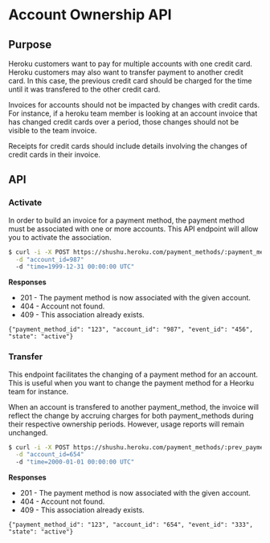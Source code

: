 # Account Ownership API

## Purpose

Heroku customers want to pay for multiple accounts with one credit card. Heroku
customers may also want to transfer payment to another credit card. In this
case, the previous credit card should be charged for the time until it was
transfered to the other credit card.

Invoices for accounts should not be impacted by changes with credit cards. For
instance, if a heroku team member is looking at an account invoice that has
changed credit cards over a period, those changes should not be visible to the
team invoice.

Receipts for credit cards should include details involving the changes of credit
cards in their invoice.

## API

### Activate

In order to build an invoice for a payment method, the payment method must be associated with one or
more accounts. This API endpoint will allow you to activate the association.

```bash
$ curl -i -X POST https://shushu.heroku.com/payment_methods/:payment_method_id/account_ownerships/:event_id \
  -d "account_id=987"
  -d "time=1999-12-31 00:00:00 UTC"
```

**Responses**

* 201 - The payment method is now associated with the given account.
* 404 - Account not found.
* 409 - This association already exists.

```
{"payment_method_id": "123", "account_id": "987", "event_id": "456", "state": "active"}
```

### Transfer

This endpoint facilitates the changing of a payment method for an account. This
is useful when you want to change the payment method for a Heorku team for
instance.

When an account is transfered to another payment_method, the invoice will
reflect the change by accruing charges for both payment_methods during their
respective ownership periods. However, usage reports will remain unchanged.

```bash
$ curl -i -X POST https://shushu.heroku.com/payment_methods/:prev_payment_method_id/account_ownerships/:prev_event_id \
  -d "account_id=654"
  -d "time=2000-01-01 00:00:00 UTC"
```

**Responses**

* 201 - The payment method is now associated with the given account.
* 404 - Account not found.
* 409 - This association already exists.

```
{"payment_method_id": "123", "account_id": "654", "event_id": "333", "state": "active"}
```

